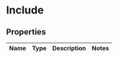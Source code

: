 # Include

## Properties
Name | Type | Description | Notes
------------ | ------------- | ------------- | -------------
